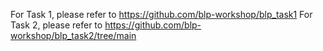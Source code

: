 For Task 1, please refer to https://github.com/blp-workshop/blp_task1
For Task 2, please refer to https://github.com/blp-workshop/blp_task2/tree/main
